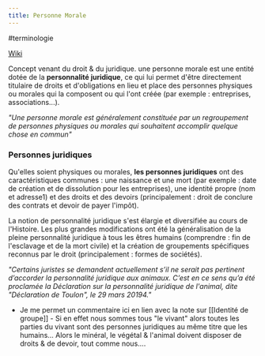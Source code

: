 ```yaml
---
title: Personne Morale
---
```

#terminologie

[Wiki](https://fr.wikipedia.org/wiki/Personne_morale)

Concept venant du droit & du juridique. une personne morale est une entité dotée de la **personnalité juridique**, ce qui lui permet d'être directement titulaire de droits et d'obligations en lieu et place des personnes physiques ou morales qui la composent ou qui l'ont créée (par exemple : entreprises, associations...).

*"Une personne morale est généralement constituée par un regroupement de personnes physiques ou morales qui souhaitent accomplir quelque chose en commun"*

### Personnes juridiques
Qu'elles soient physiques ou morales, **les personnes juridiques** ont des caractéristiques communes : une naissance et une mort (par exemple : date de création et de dissolution pour les entreprises), une identité propre (nom et adresse1) et des droits et des devoirs (principalement : droit de conclure des contrats et devoir de payer l'impôt).

La notion de personnalité juridique s'est élargie et diversifiée au cours de l'Histoire. Les plus grandes modifications ont été la généralisation de la pleine personnalité juridique à tous les êtres humains (comprendre : fin de l'esclavage et de la mort civile) et la création de groupements spécifiques reconnus par le droit (principalement : formes de sociétés).

*"Certains juristes se demandent actuellement s’il ne serait pas pertinent d’accorder la personnalité juridique aux animaux. C’est en ce sens qu’a été proclamée la Déclaration sur la personnalité juridique de l'animal, dite "Déclaration de Toulon", le 29 mars 20194."*
- Je me permet un commentaire ici en lien avec la note sur [[Identité de groupe]] - Si en effet nous sommes tous "le vivant" alors toutes les parties du vivant sont des personnes juridiques au même titre que les humains... Alors le minéral, le végétal & l'animal doivent disposer de droits & de devoir, tout comme nous....